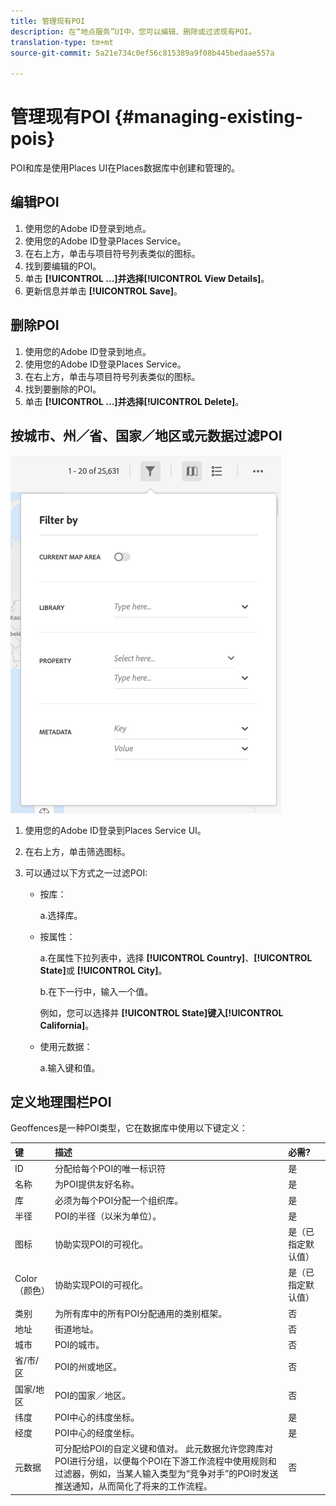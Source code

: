 ```yaml
---
title: 管理现有POI
description: 在“地点服务”UI中，您可以编辑、删除或过滤现有POI。
translation-type: tm+mt
source-git-commit: 5a21e734c0ef56c815389a9f08b445bedaae557a

---
```



# 管理现有POI {#managing-existing-pois}

POI和库是使用Places UI在Places数据库中创建和管理的。

## 编辑POI

1. 使用您的Adobe ID登录到地点。
1. 使用您的Adobe ID登录Places Service。
1. 在右上方，单击与项目符号列表类似的图标。
1. 找到要编辑的POI。
1. 单击 **[!UICONTROL ...]**并选择**[!UICONTROL View Details]**。
1. 更新信息并单击 **[!UICONTROL Save]**。

## 删除POI

1. 使用您的Adobe ID登录到地点。
1. 使用您的Adobe ID登录Places Service。
1. 在右上方，单击与项目符号列表类似的图标。
1. 找到要删除的POI。
1. 单击 **[!UICONTROL ...]**并选择**[!UICONTROL Delete]**。

## 按城市、州／省、国家／地区或元数据过滤POI

![过滤POI](/help/assets/filter_poi.png)

1. 使用您的Adobe ID登录到Places Service UI。
1. 在右上方，单击筛选图标。
1. 可以通过以下方式之一过滤POI:

   * 按库：

      a.选择库。

   * 按属性：

      a.在属性下拉列表中，选择 **[!UICONTROL Country]**、**[!UICONTROL State]**&#x200B;或 **[!UICONTROL City]**。

      b.在下一行中，输入一个值。

      例如，您可以选择并 **[!UICONTROL State]**键入**[!UICONTROL California]**。

   * 使用元数据：

      a.输入键和值。

## 定义地理围栏POI

Geoffences是一种POI类型，它在数据库中使用以下键定义：

| 键 | 描述 | 必需? |
| :--- | :--- | :--- |
| ID | 分配给每个POI的唯一标识符 | 是 |
| 名称 | 为POI提供友好名称。 | 是 |
| 库 | 必须为每个POI分配一个组织库。 | 是 |
| 半径 | POI的半径（以米为单位）。 | 是 |
| 图标 | 协助实现POI的可视化。 | 是（已指定默认值） |
| Color（颜色） | 协助实现POI的可视化。 | 是（已指定默认值） |
| 类别 | 为所有库中的所有POI分配通用的类别框架。 | 否 |
| 地址 | 街道地址。 | 否 |
| 城市 | POI的城市。 | 否 |
| 省/市/区 | POI的州或地区。 | 否 |
| 国家/地区 | POI的国家／地区。 | 否 |
| 纬度 | POI中心的纬度坐标。 | 是 |
| 经度 | POI中心的经度坐标。 | 是 |
| 元数据 | 可分配给POI的自定义键和值对。 此元数据允许您跨库对POI进行分组，以便每个POI在下游工作流程中使用规则和过滤器，例如，当某人输入类型为“竞争对手”的POI时发送推送通知，从而简化了将来的工作流程。 | 否 |
